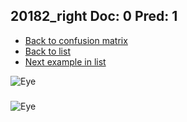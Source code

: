 ## 20182_right Doc: 0 Pred: 1
- [Back to confusion matrix](https://github.com/juliandewit/kaggle_retinopathy/blob/master/matrix.md)
- [Back to list](https://github.com/juliandewit/kaggle_retinopathy/blob/master/lists/01/list.md)
- [Next example in list](https://github.com/juliandewit/kaggle_retinopathy/blob/master/lists/01/20/20206_left.md)

![Eye](https://retinopaty.blob.core.windows.net/size1024/20182_right_0.jpeg)

### 

![Eye]()
